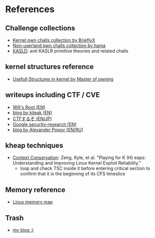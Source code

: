 # References


## Challenge collections

- [Kernel pwn challs collection by BrieflyX](https://github.com/BrieflyX/ctf-pwns)
- [Non-userland pwn challs collection by hama](https://hama.hatenadiary.jp/entry/2019/12/01/231213)
- [KASLD](https://github.com/bcoles/kasld): anti KASLR primitive theories and related challs


## kernel structures reference

- [Usefull Structures in kernel by Master of pwning](https://ptr-yudai.hatenablog.com/entry/2020/03/16/165628)


## writeups including CTF / CVE

- [Will's Root (EN)](https://www.willsroot.io/)
- [blog by kileak (EN)](https://kileak.github.io/)
- [CTFするぞ (EN/JP)](https://ptr-yudai.hatenablog.com/)
- [Google security-research (EN)](https://github.com/google/security-research)
- [blog by Alexander Popov (EN/RU)](https://a13xp0p0v.github.io/)

## kheap techniques

- [Context Conservation](https://www.usenix.org/system/files/sec22fall_zeng.pdf): Zeng, Kyle, et al. "Playing for K (H) eaps: Understanding and Improving Linux Kernel Exploit Reliability."
  - loop and check TSC inside it before entering critical section to confirm that it is the beginning of its CFS timeslice

## Memory reference

- [Linux memory map](https://www.kernel.org/doc/Documentation/x86/x86_64/mm.txt)


## Trash

- [my blog :)](https://smallkirby.hatenablog.com/)
